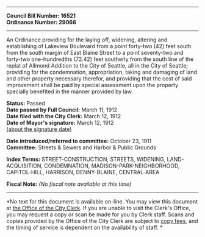 * * * * *  
  
**Council Bill Number: [](#h0)[](#h2)16521**   
**Ordinance Number: 29066**  
  
* * * * *  
  
An Ordinance providing for the laying off, widening, altering and establishing of Lakeview Boulevard from a point forty-two (42) feet south from the south margin of East Blaine Street to a point seventy-two and forty-two one-hundredths (72.42) feet southerly from the south line of the replat of Allmond Addition to the City of Seattle, all in the City of Seattle; providing for the condemnation, appropriation, taking and damaging of land and other property necessary therefor, and providing that the cost of said improvement shall be paid by special assessment upon the property specially benefited in the manner provided by law.  
  
**Status:** Passed   
**Date passed by Full Council:** March 11, 1912   
**Date filed with the City Clerk:** March 12, 1912   
**Date of Mayor's signature:** March 12, 1912   
[(about the signature date)](/~public/approvaldate.htm)   
  
  
**Date introduced/referred to committee:** October 23, 1911   
**Committee:** Streets & Sewers and Harbor & Public Grounds   
  
**Index Terms:** STREET-CONSTRUCTION, STREETS, WIDENING, LAND-ACQUISITION, CONDEMNATION, MADISON-PARK-NEIGHBORHOOD, CAPITOL-HILL, HARRISON, DENNY-BLAINE, CENTRAL-AREA  
  
**Fiscal Note:** *(No fiscal note available at this time)*  
  
* * * * *  
  
*No text for this document is available on-line. You may view this document at [the Office of the City Clerk](http://www.seattle.gov/leg/clerk/contactUs.htm). If you are unable to visit the Clerk's Office, you may request a copy or scan be made for you by Clerk staff. Scans and copies provided by the Office of the City Clerk are subject to [copy fees](http://clerk.seattle.gov/~public/clerkfees.htm), and the timing of service is dependent on the availability of staff. *  
  
  
